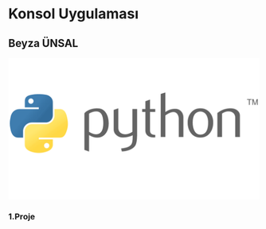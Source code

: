 # Konsol Uygulaması
## Beyza ÜNSAL
<img src="Python-Logo.png" alt="Örnek Resim"/>
<h3>1.Proje</h3>






